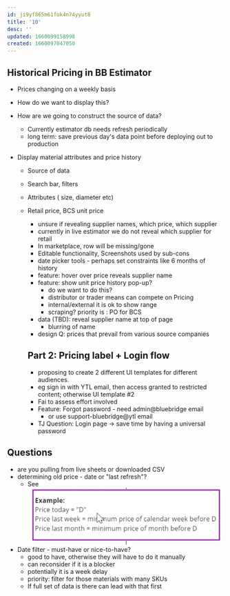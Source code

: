 ```yaml
---
id: ji9yf865m61fok4n74yyut8
title: '10'
desc: ''
updated: 1660099158998
created: 1660097047050
---
```


## Historical Pricing in BB Estimator

- Prices changing on a weekly basis
- How do we want to display this?
- How are we going to construct the source of data?
  - Currently estimator db needs refresh periodically
  - long term: save previous day's data point before deploying out to production

- Display material attributes and price history
  - Source of data
  - Search bar, filters
  - Attributes ( size, diameter etc)
  - Retail price, BCS unit price
    - unsure if revealing supplier names, which price, which supplier
    - currently in live estimator we do not reveal which supplier for retail
    - In marketplace, row will be missing/gone
    - Editable functionality, Screenshots used by sub-cons
    - date picker tools - perhaps set constraints like 6 months of history
    - feature: hover over price reveals supplier name
    - feature: show unit price history pop-up?
      - do we want to do this?
      - distributor or trader means can compete on Pricing
      - internal/external it is ok to show range
      - scraping? priority is : PO for BCS
    - data (TBD): reveal supplier name at top of page
      - blurring of name
    - design Q: prices that prevail from various source companies
    
    
    ## Part 2: Pricing label + Login flow
      - proposing to create 2 different UI templates for different audiences.
      - eg sign in with YTL email, then access granted to restricted content; otherwise UI template #2
      - Fai to assess effort involved
      - Feature: Forgot password - need admin@bluebridge email
        - or use support-bluebridge@ytl email
      - TJ Question: Login page -> save time by having a universal password

## Questions 
- are you pulling from live sheets or downloaded CSV
- determining old price - date or "last refresh"?
  - See ![](./assets/images/ytlv-price-date.png)
- Date filter - must-have or nice-to-have?
  - good to have, otherwise they will have to do it manually
  - can reconsider if it is a blocker
  - potentially it is a week delay
  - priority: filter for those materials with many SKUs
  - If full set of data is there can lead with that first
